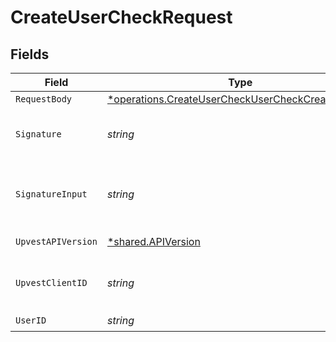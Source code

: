 # CreateUserCheckRequest


## Fields

| Field                                                                                                                        | Type                                                                                                                         | Required                                                                                                                     | Description                                                                                                                  | Example                                                                                                                      |
| ---------------------------------------------------------------------------------------------------------------------------- | ---------------------------------------------------------------------------------------------------------------------------- | ---------------------------------------------------------------------------------------------------------------------------- | ---------------------------------------------------------------------------------------------------------------------------- | ---------------------------------------------------------------------------------------------------------------------------- |
| `RequestBody`                                                                                                                | [*operations.CreateUserCheckUserCheckCreateRequest](../../../pkg/models/operations/createusercheckusercheckcreaterequest.md) | :heavy_minus_sign:                                                                                                           | N/A                                                                                                                          |                                                                                                                              |
| `Signature`                                                                                                                  | *string*                                                                                                                     | :heavy_check_mark:                                                                                                           | https://tools.ietf.org/id/draft-ietf-httpbis-message-signatures-01.html#name-the-signature-http-header                       |                                                                                                                              |
| `SignatureInput`                                                                                                             | *string*                                                                                                                     | :heavy_check_mark:                                                                                                           | https://tools.ietf.org/id/draft-ietf-httpbis-message-signatures-01.html#name-the-signature-input-http-he                     |                                                                                                                              |
| `UpvestAPIVersion`                                                                                                           | [*shared.APIVersion](../../../pkg/models/shared/apiversion.md)                                                               | :heavy_minus_sign:                                                                                                           | Upvest API version (Note: Do not include quotation marks)                                                                    | 1                                                                                                                            |
| `UpvestClientID`                                                                                                             | *string*                                                                                                                     | :heavy_check_mark:                                                                                                           | Tenant Client ID                                                                                                             | ebabcf4d-61c3-4942-875c-e265a7c2d062                                                                                         |
| `UserID`                                                                                                                     | *string*                                                                                                                     | :heavy_check_mark:                                                                                                           | N/A                                                                                                                          |                                                                                                                              |